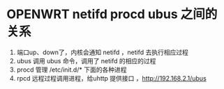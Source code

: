 # OPENWRT netifd procd ubus 之间的关系

1. 端口up、down了，内核会通知 netifd ，netifd 去执行相应过程 
2. ubus 调用 ubus 命令，调用了 netifd 的相应的过程 
3. procd 管理 /etc/init.d/*  下面的各种进程 
4. rpcd  远程过程调用进程，给uhttp 提供接口 ，http://192.168.2.1/ubus 

